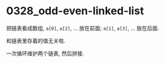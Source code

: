 # 0328_odd-even-linked-list

把链表看成数组, `a[0]`, `a[2]`, ... 放在前面; `a[1]`, `a[3]`, ... 放在后面.

和链表里存着的值无关啦.

一次循环维护两个链表, 然后拼接.
